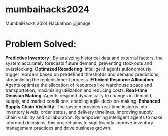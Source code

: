 # mumbaihacks2024
MumbaiHacks 2024 Hackathon
![image](https://github.com/user-attachments/assets/7ffe86c8-3877-42b0-96e2-4ae5005a0724)


# Problem Solved:
**Predictive Inventory** : By analyzing historical data and external factors, the system accurately forecasts future demand, preventing stockouts and overstocking.
**Optimized Reordering**: Intelligent agents autonomously trigger reorders based on predefined thresholds and demand predictions, streamlining the replenishment process.
**Efficient Resource Allocation**: Agents optimize the allocation of resources like warehouse space and transportation, maximizing utilization and reducing costs.
**Real-time Decision Making**: Agents respond dynamically to changes in demand, supply, and market conditions, enabling agile decision-making.
**Enhanced Supply Chain Visibility**: The system provides real-time insights into inventory levels, order status, and delivery timelines, improving supply chain visibility and collaboration.
By empowering intelligent agents to make informed decisions, this project aims to significantly improve inventory management practices and drive business growth.
